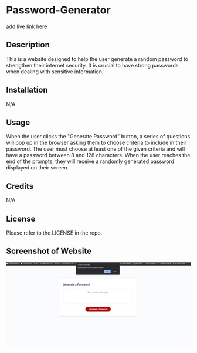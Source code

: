 # Password-Generator

add live link here 

## Description

This is a website designed to help the user generate a random password to strengthen their internet security. It is crucial to have strong passwords when dealing with sensitive information. 

## Installation

N/A

## Usage

When the user clicks the "Generate Password" button, a series of questions will pop up in the browser asking them to choose criteria to include in their password. The user must choose at least one of the given criteria and will have a password between 8 and 128 characters. When the user reaches the end of the prompts, they will receive a randomly generated password displayed on their screen.  

## Credits

N/A

## License

Please refer to the LICENSE in the repo.

## Screenshot of Website

![Alt text](./Screenshot%20of%20Password%20Generator.png)